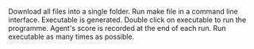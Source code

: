 Download all files into a single folder.
Run make file in a command line interface. Executable is generated.
Double click on executable to run the programme. Agent's score is recorded at the end of each run.
Run executable as many times as possible.
 

